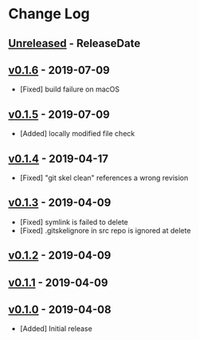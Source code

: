 # Change Log

## [Unreleased](https://github.com/dalance/procs/compare/v0.1.6...Unreleased) - ReleaseDate

## [v0.1.6](https://github.com/dalance/procs/compare/v0.1.5...v0.1.6) - 2019-07-09

* [Fixed] build failure on macOS

## [v0.1.5](https://github.com/dalance/procs/compare/v0.1.4...v0.1.5) - 2019-07-09

* [Added] locally modified file check

## [v0.1.4](https://github.com/dalance/procs/compare/v0.1.3...v0.1.4) - 2019-04-17

* [Fixed] "git skel clean" references a wrong revision

## [v0.1.3](https://github.com/dalance/procs/compare/v0.1.2...v0.1.3) - 2019-04-09

* [Fixed] symlink is failed to delete
* [Fixed] .gitskelignore in src repo is ignored at delete

## [v0.1.2](https://github.com/dalance/procs/compare/v0.1.1...v0.1.2) - 2019-04-09

## [v0.1.1](https://github.com/dalance/git-skel/compare/v0.1.0...v0.1.1) - 2019-04-09

## [v0.1.0](https://github.com/dalance/git-skel/compare/...v0.1.0) - 2019-04-08

* [Added] Initial release

